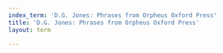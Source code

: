 ```yaml
---
index_term: 'D.G. Jones: Phrases from Orpheus Oxford Press'
title: 'D.G. Jones: Phrases from Orpheus Oxford Press'
layout: term

---
```

